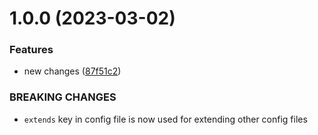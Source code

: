 # 1.0.0 (2023-03-02)


### Features

* new changes ([87f51c2](https://github.com/elvis-sautet/vite-project/commit/87f51c2462e5fb3454305615b99695a9bfb9269a))


### BREAKING CHANGES

* `extends` key in config file is now used for extending other config files



